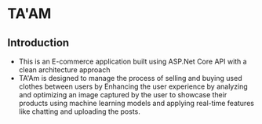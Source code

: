 # TA'AM

## Introduction

- This is an E-commerce application built using ASP.Net Core API with a clean architecture approach
- TA'Am is designed to manage the process of selling and buying used clothes between users by Enhancing the user experience by analyzing and optimizing an image captured by  the user to showcase their products using machine learning models and applying real-time features like chatting and uploading the posts.
  
